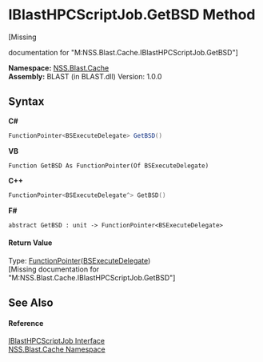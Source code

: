 # IBlastHPCScriptJob.GetBSD Method 
 

\[Missing <summary> documentation for "M:NSS.Blast.Cache.IBlastHPCScriptJob.GetBSD"\]

**Namespace:**&nbsp;<a href="c89bfa9f-1a8e-fe7f-fb9a-a879eaf72b15">NSS.Blast.Cache</a><br />**Assembly:**&nbsp;BLAST (in BLAST.dll) Version: 1.0.0

## Syntax

**C#**<br />
``` C#
FunctionPointer<BSExecuteDelegate> GetBSD()
```

**VB**<br />
``` VB
Function GetBSD As FunctionPointer(Of BSExecuteDelegate)
```

**C++**<br />
``` C++
FunctionPointer<BSExecuteDelegate^> GetBSD()
```

**F#**<br />
``` F#
abstract GetBSD : unit -> FunctionPointer<BSExecuteDelegate> 

```


#### Return Value
Type: <a href="466c1d8a-3ce7-5160-3041-0b919747bfe5">FunctionPointer</a>(<a href="090d7016-2451-075f-08ab-f4d483b5fd52">BSExecuteDelegate</a>)<br />\[Missing <returns> documentation for "M:NSS.Blast.Cache.IBlastHPCScriptJob.GetBSD"\]

## See Also


#### Reference
<a href="359d6993-6fe5-a15e-90cf-96fdef09bc5d">IBlastHPCScriptJob Interface</a><br /><a href="c89bfa9f-1a8e-fe7f-fb9a-a879eaf72b15">NSS.Blast.Cache Namespace</a><br />